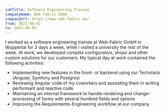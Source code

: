 ```yaml
---
jobTitle: Software Engineering Trainee
companyName: Web Fabric GmbH
companyUrl: https://www.web-fabric.de/
from: 2021-08-01
to: 2023-08-01
---
```


I worked as a software engineering trainee at Web-Fabric GmbH in
Wuppertal for 3 days a week, while I visited a university the rest of the week.
At work, we developed complex configurators, shops and other custom solutions
for our customers. My typical day at work contained the following activities:

-   Implementing new features in the front- or backend using our Techstack
    (Angular, Symfony and Postgres)
-   Reviewing Angular code of my coworkers and assissting them in writing
    performant and reactive code
-   Maintaining an internal framework to handle rendering and change-processing
    of forms with several hundred fields and options
-   Improving the Requirements-Engineering workflow at our company
